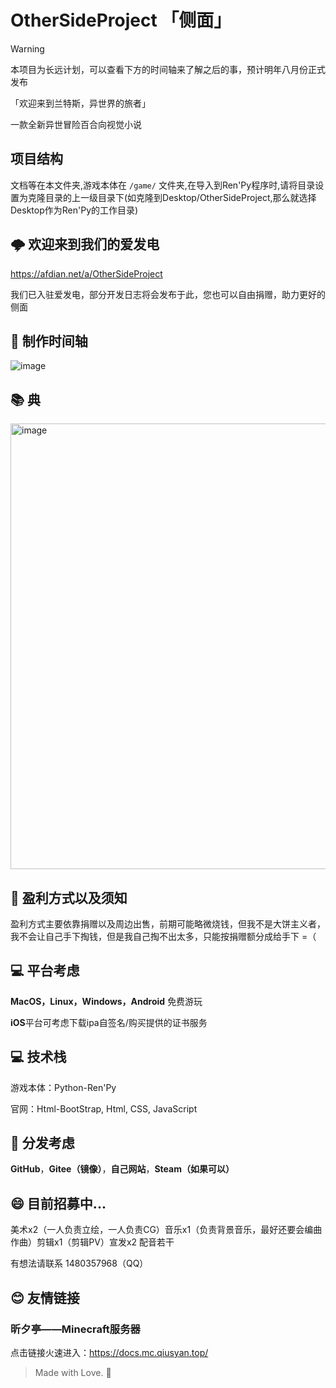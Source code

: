 # OtherSideProject 「侧面」

>[!WARNING]  
> 本项目为长远计划，可以查看下方的时间轴来了解之后的事，预计明年八月份正式发布

「欢迎来到兰特斯，异世界的旅者」

一款全新异世冒险百合向视觉小说

## 项目结构

文档等在本文件夹,游戏本体在 `/game/` 文件夹,在导入到Ren'Py程序时,请将目录设置为克隆目录的上一级目录下(如克隆到Desktop/OtherSideProject,那么就选择Desktop作为Ren'Py的工作目录)

## 🌩 欢迎来到我们的爱发电

https://afdian.net/a/OtherSideProject

我们已入驻爱发电，部分开发日志将会发布于此，您也可以自由捐赠，助力更好的侧面

## 📅 制作时间轴
![image](https://github.com/user-attachments/assets/e09b4c9f-0505-47f4-9216-c9dd0e52830b)


## 📚 典

<img width="713" alt="image" src="https://github.com/MewBaka/OtherSideProject/assets/131328257/ddb8d477-3ae0-4a29-85ee-52ba2e5626fc">

## 🤔 盈利方式以及须知

盈利方式主要依靠捐赠以及周边出售，前期可能略微烧钱，但我不是大饼主义者，我不会让自己手下掏钱，但是我自己掏不出太多，只能按捐赠额分成给手下 =（

## 💻 平台考虑

**MacOS，Linux，Windows，Android** 免费游玩

**iOS**平台可考虑下载ipa自签名/购买提供的证书服务

## 💻 技术栈

游戏本体：Python-Ren'Py

官网：Html-BootStrap, Html, CSS, JavaScript
     
## 🤔 分发考虑

**GitHub**，**Gitee（镜像）**，**自己网站**，**Steam（如果可以）**

## 😄 目前招募中...

美术x2（一人负责立绘，一人负责CG）音乐x1（负责背景音乐，最好还要会编曲作曲）剪辑x1（剪辑PV）宣发x2 配音若干

有想法请联系 1480357968（QQ）

## 😊 友情链接

### 昕夕亭——Minecraft服务器

点击链接火速进入：https://docs.mc.qiusyan.top/

> Made with Love. 💖
